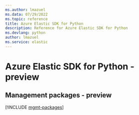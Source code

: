 ```yaml
---
ms.author: lmazuel
ms.data: 07/29/2022
ms.topic: reference
title: Azure Elastic SDK for Python
description: Reference for Azure Elastic SDK for Python
ms.devlang: python
author: lmazuel
ms.service: elastic
---
```

# Azure Elastic SDK for Python - preview

## Management packages - preview
[!INCLUDE [mgmt-packages](elastic-mgmt-index.md)]
